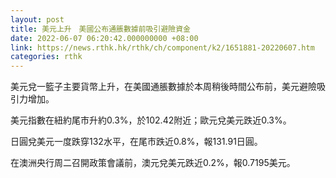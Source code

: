 ```yaml
---
layout: post
title: 美元上升　美國公布通脹數據前吸引避險資金
date: 2022-06-07 06:20:42.000000000 +08:00
link: https://news.rthk.hk/rthk/ch/component/k2/1651881-20220607.htm
categories: rthk
---
```


美元兌一籃子主要貨幣上升，在美國通脹數據於本周稍後時間公布前，美元避險吸引力增加。

美元指數在紐約尾市升約0.3%，於102.42附近；歐元兌美元跌近0.3%。

日圓兌美元一度跌穿132水平，在尾市跌近0.8%，報131.91日圓。

在澳洲央行周二召開政策會議前，澳元兌美元跌近0.2%，報0.7195美元。
